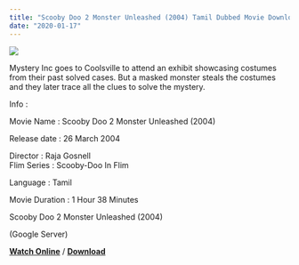 ```yaml
---
title: "Scooby Doo 2 Monster Unleashed (2004) Tamil Dubbed Movie Download"
date: "2020-01-17"
---
```


[![](https://1.bp.blogspot.com/-ake7YYx-0E0/XiGhl1UjTdI/AAAAAAAAAcU/JVUhrizzohM3Sb4BdahiCebA7cpV_9MqgCLcBGAsYHQ/s320/scooby-doo-2-monsters-unleashed-55077406092c6.jpg)](https://1.bp.blogspot.com/-ake7YYx-0E0/XiGhl1UjTdI/AAAAAAAAAcU/JVUhrizzohM3Sb4BdahiCebA7cpV_9MqgCLcBGAsYHQ/s1600/scooby-doo-2-monsters-unleashed-55077406092c6.jpg)

Mystery Inc goes to Coolsville to attend an exhibit showcasing costumes from their past solved cases. But a masked monster steals the costumes and they later trace all the clues to solve the mystery.

  

  

  

Info : 

  

Movie Name : Scooby Doo 2 Monster Unleashed (2004)

Release date : 26 March 2004

Director : Raja Gosnell  
Flim Series : Scooby-Doo In Flim

Language : Tamil

Movie Duration : 1 Hour 38 Minutes

  

Scooby Doo 2 Monster Unleashed (2004)

 (Google Server)

  

 [**Watch Online**](https://gplinks.in/9B2n) / [**Download**](https://gplinks.in/9B2n)
